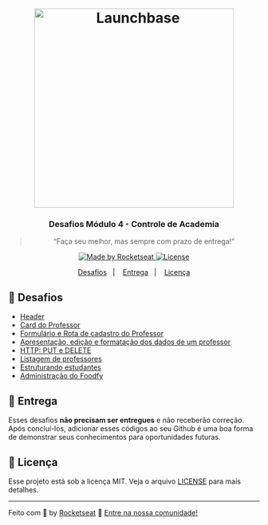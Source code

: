 <h1 align="center">
    <img alt="Launchbase" src="https://storage.googleapis.com/golden-wind/bootcamp-launchbase/logo.png" width="400px" />
</h1>

<h3 align="center">
  Desafios Módulo 4 - Controle de Academia
</h3>

<blockquote align="center">“Faça seu melhor, mas sempre com prazo de entrega!”</blockquote>

<p align="center">

  <a href="https://rocketseat.com.br">
    <img alt="Made by Rocketseat" src="https://img.shields.io/badge/made%20by-Rocketseat-%23F8952D">
  </a>

  <a href="LICENSE" >
    <img alt="License" src="https://img.shields.io/badge/license-MIT-%23F8952D">
  </a>

</p>

<p align="center">
  <a href="#rocket-desafios">Desafios</a>&nbsp;&nbsp;&nbsp;|&nbsp;&nbsp;&nbsp;
  <a href="#calendar-entrega">Entrega</a>&nbsp;&nbsp;&nbsp;|&nbsp;&nbsp;&nbsp;
  <a href="#memo-licença">Licença</a>
</p>

## :rocket: Desafios

- [Header](https://github.com/Brendler17/LaunchBase/tree/master/4-controle-academia/Desafio4-1)
- [Card do Professor](https://github.com/Brendler17/LaunchBase/tree/master/4-controle-academia/Desafio4-2)
- [Formulário e Rota de cadastro do Professor](https://github.com/Brendler17/LaunchBase/tree/master/4-controle-academia/Desafio4-3)
- [Apresentação, edição e formatação dos dados de um professor](https://github.com/Brendler17/LaunchBase/tree/master/4-controle-academia/Desafio4-4)
- [HTTP: PUT e DELETE](https://github.com/Brendler17/LaunchBase/tree/master/4-controle-academia/Desafio4-5)
- [Listagem de professores](https://github.com/Brendler17/LaunchBase/tree/master/4-controle-academia/Desafio4-6)
- [Estruturando estudantes](https://github.com/Brendler17/LaunchBase/tree/master/4-controle-academia/Desafio4-7)
- [Administração do Foodfy](https://github.com/Brendler17/LaunchBase/tree/master/4-controle-academia/Desafio4)

## :calendar: Entrega

Esses desafios **não precisam ser entregues** e não receberão correção. Após concluí-los, adicionar esses códigos ao seu Github é uma boa forma de demonstrar seus conhecimentos para oportunidades futuras.

## :memo: Licença

Esse projeto está sob a licença MIT. Veja o arquivo [LICENSE](/LICENSE) para mais detalhes.

---

Feito com :purple_heart: by [Rocketseat](https://rocketseat.com.br) :wave: [Entre na nossa comunidade!](https://discordapp.com/invite/gCRAFhc)
